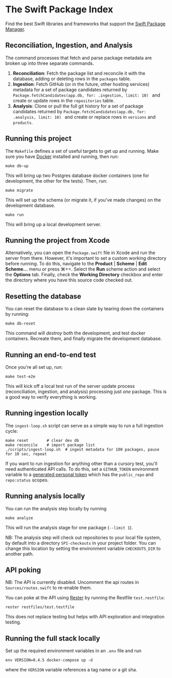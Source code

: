 # The Swift Package Index

Find the best Swift libraries and frameworks that support the [Swift Package Manager](https://swift.org/package-manager/).

## Reconciliation, Ingestion, and Analysis

The command processes that fetch and parse package metadata are broken up into three separate commands.

1. **Reconciliation**: Fetch the package list and reconcile it with the database, adding or deleting rows in the `packages` table.
2. **Ingestion**: Fetch GitHub (or in the future, other hosting services) metadata for a set of package candidates returned by `Package.fetchCandidates(app.db, for: .ingestion, limit: 10) ` and create or update rows in the `repositories` table.
3. **Analysis**: Clone or pull the full git history for a set of package candidates returned by `Package.fetchCandidates(app.db, for: .analysis, limit: 10) ` and create or replace rows in `versions` and `products`.

## Running this project

The `Makefile` defines a set of useful targets to get up and running. Make sure you have [Docker](https://www.docker.com/products/docker-desktop) installed and running, then run:

```
make db-up
```

This will bring up two Postgres database docker containers (one for development, the other for the tests). Then, run:

```
make migrate
```

This will set up the schema (or migrate it, if you've made changes) on the development database.

```
make run
```

This will bring up a local development server.

## Running the project from Xcode

Alternatively, you can open the `Package.swift` file in Xcode and run the server from there. However, it's important to set a custom working directory before running. To do this, navigate to the **Product** | **Scheme** | **Edit Scheme...** menu or press ⌘+<. Select the **Run** scheme action and select the **Options** tab. Finally, check the **Working Directory** checkbox and enter the directory where you have this source code checked out.

## Resetting the database

You can reset the database to a clean slate by tearing down the containers by running:

```
make db-reset
```

This command will *destroy* both the development, and test docker containers. Recreate them, and finally migrate the development database.

## Running an end-to-end test

Once you're all set up, run:

```
make test-e2e
```

This will kick off a local test run of the server update process (reconciliation, ingestion, and analysis) processing just *one* package. This is a good way to verify everything is working.

## Running ingestion locally

The `ingest-loop.sh` script can serve as a simple way to run a full ingestion cycle:

```
make reset        # clear dev db
make reconcile    # import package list
./scripts/ingest-loop.sh  # ingest metadata for 100 packages, pause for 10 sec, repeat
```

If you want to run ingestion for anything other than a cursory test, you'll need authenticated API calls. To do this, set a `GITHUB_TOKEN` environment variable to a [generated personal token](https://github.com/settings/tokens) which has the `public_repo` and `repo:status` scopes.

## Running analysis locally

You can run the analysis step locally by running

```
make analyze
```

This will run the analysis stage for one package (`--limit 1`).

NB: The analysis step will check out repositories to your local file system, by default into a directory `SPI-checkouts` in your project folder. You can change this location by setting the environment variable `CHECKOUTS_DIR` to another path.

## API poking

NB: The API is currently disabled. Uncomment the api routes in `Sources/routes.swift` to re-enable them.

You can poke at the API using [Rester](https://github.com/finestructure/Rester) by running the Restfile `test.restfile`:

```
rester restfiles/test.testfile
```

This does not replace testing but helps with API exploration and integration testing.

## Running the full stack locally

Set up the required environment variables in an `.env` file and run

```
env VERSION=0.4.5 docker-compose up -d
```

where the `VERSION` variable references a tag name or a git sha.
